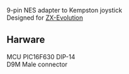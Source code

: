 9-pin NES adapter to Kempston joystick  
Designed for [ZX-Evolution](http://www.nedopc.com/)  

## Harware  
MCU PIC16F630 DIP-14  
D9M Male connector  


